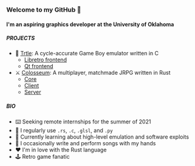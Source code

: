 ### Welcome to my GitHub 👋

#### I'm an aspiring graphics developer at the University of Oklahoma

##### PROJECTS

- 🐢 [Trtle](https://github.com/Saltyparts/trtle): A cycle-accurate Game Boy emulator written in C
  - [Libretro frontend](https://github.com/Saltyparts/trtle-libretro)
  - [Qt frontend](https://github.com/Saltyparts/trtle-qt)
- ⚔️ [Colosseum](https://github.com/colosseum-game): A multiplayer, matchmade JRPG written in Rust
  - [Core](https://github.com/colosseum-game/core)
  - [Client](https://github.com/colosseum-game/client)
  - [Server](https://github.com/colosseum-game/server)

##### BIO

- ⌨️ Seeking remote internships for the summer of 2021
- 🧰 I regularly use `.rs`, `.c`, `.glsl`, and `.py`
- 🌱 Currently learning about high-level emulation and software exploits
- 🎹 I occasionally write and perform songs with my hands
- ❤️ I'm in love with the Rust language
- 🕹️ Retro game fanatic
